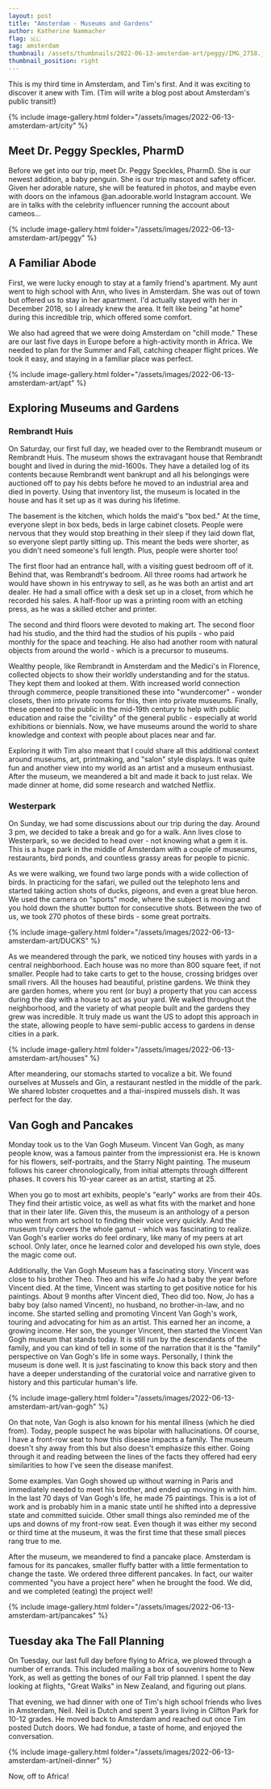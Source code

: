 ```yaml
---
layout: post
title: "Amsterdam - Museums and Gardens"
author: Katherine Nammacher
flag: 🇳🇱
tag: amsterdam
thumbnail: /assets/thumbnails/2022-06-13-amsterdam-art/peggy/IMG_2758.jpg
thumbnail_position: right
---
```


This is my third time in Amsterdam, and Tim's first. And it was exciting to discover it anew with Tim. (Tim will write a blog post about Amsterdam's public transit!)

{% include image-gallery.html folder="/assets/images/2022-06-13-amsterdam-art/city" %}

## Meet Dr. Peggy Speckles, PharmD
Before we get into our trip, meet Dr. Peggy Speckles, PharmD. She is our newest addition, a baby penguin. She is our trip mascot and safety officer. Given her adorable nature, she will be featured in photos, and maybe even with doors on the infamous @an.adoorable.world Instagram account. We are in talks with the celebrity influencer running the account about cameos... 

{% include image-gallery.html folder="/assets/images/2022-06-13-amsterdam-art/peggy" %}

## A Familiar Abode
First, we were lucky enough to stay at a family friend's apartment. My aunt went to high school with Ann, who lives in Amsterdam. She was out of town but offered us to stay in her apartment. I'd actually stayed with her in December 2018, so I already knew the area. It felt like being "at home" during this incredible trip, which offered some comfort.

We also had agreed that we were doing Amsterdam on "chill mode." These are our last five days in Europe before a high-activity month in Africa. We needed to plan for the Summer and Fall, catching cheaper flight prices. We took it easy, and staying in a familiar place was perfect.

{% include image-gallery.html folder="/assets/images/2022-06-13-amsterdam-art/apt" %}

## Exploring Museums and Gardens

### Rembrandt Huis
On Saturday, our first full day, we headed over to the Rembrandt museum or Rembrandt Huis. The museum shows the extravagant house that Rembrandt bought and lived in during the mid-1600s. They have a detailed log of its contents because Rembrandt went bankrupt and all his belongings were auctioned off to pay his debts before he moved to an industrial area and died in poverty. Using that inventory list, the museum is located in the house and has it set up as it was during his lifetime. 

The basement is the kitchen, which holds the maid's "box bed." At the time, everyone slept in box beds, beds in large cabinet closets. People were nervous that they would stop breathing in their sleep if they laid down flat, so everyone slept partly sitting up. This meant the beds were shorter, as you didn't need someone's full length. Plus, people were shorter too!

The first floor had an entrance hall, with a visiting guest bedroom off of it. Behind that, was Rembrandt's bedroom. All three rooms had artwork he would have shown in his entryway to sell, as he was both an artist and art dealer. He had a small office with a desk set up in a closet, from which he recorded his sales. A half-floor up was a printing room with an etching press, as he was a skilled etcher and printer. 

The second and third floors were devoted to making art. The second floor had his studio, and the third had the studios of his pupils - who paid monthly for the space and teaching. He also had another room with natural objects from around the world - which is a precursor to museums. 

Wealthy people, like Rembrandt in Amsterdam and the Medici's in Florence, collected objects to show their worldly understanding and for the status. They kept them and looked at them. With increased world connection through commerce, people transitioned these into "wundercomer" - wonder closets, then into private rooms for this, then into private museums. Finally, these opened to the public in the mid-19th century to help with public education and raise the "civility" of the general public - especially at world exhibitions or biennials. Now, we have museums around the world to share knowledge and context with people about places near and far. 

Exploring it with Tim also meant that I could share all this additional context around museums, art, printmaking, and "salon" style displays. It was quite fun and another view into my world as an artist and a museum enthusiast. After the museum, we meandered a bit and made it back to just relax. We made dinner at home, did some research and watched Netflix.

### Westerpark

On Sunday, we had some discussions about our trip during the day. Around 3 pm, we decided to take a break and go for a walk. Ann lives close to Westerpark, so we decided to head over - not knowing what a gem it is. This is a huge park in the middle of Amsterdam with a couple of museums, restaurants, bird ponds, and countless grassy areas for people to picnic.

As we were walking, we found two large ponds with a wide collection of birds. In practicing for the safari, we pulled out the telephoto lens and started taking action shots of ducks, pigeons, and even a great blue heron. We used the camera on "sports" mode, where the subject is moving and you hold down the shutter button for consecutive shots. Between the two of us, we took 270 photos of these birds - some great portraits.

{% include image-gallery.html folder="/assets/images/2022-06-13-amsterdam-art/DUCKS" %}

As we meandered through the park, we noticed tiny houses with yards in a central neighborhood. Each house was no more than 800 square feet, if not smaller. People had to take carts to get to the house, crossing bridges over small rivers. All the houses had beautiful, pristine gardens. We think they are garden homes, where you rent (or buy) a property that you can access during the day with a house to act as your yard. We walked throughout the neighborhood, and the variety of what people built and the gardens they grew was incredible. It truly made us want the US to adopt this approach in the state, allowing people to have semi-public access to gardens in dense cities in a park.

{% include image-gallery.html folder="/assets/images/2022-06-13-amsterdam-art/houses" %}

After meandering, our stomachs started to vocalize a bit. We found ourselves at Mussels and Gin, a restaurant nestled in the middle of the park. We shared lobster croquettes and a thai-inspired mussels dish. It was perfect for the day.

## Van Gogh and Pancakes
Monday took us to the Van Gogh Museum. Vincent Van Gogh, as many people know, was a famous painter from the impressionist era. He is known for his flowers, self-portraits, and the Starry Night painting. The museum follows his career chronologically, from initial attempts through different phases. It covers his 10-year career as an artist, starting at 25. 

When you go to most art exhibits, people's "early" works are from their 40s. They find their artistic voice, as well as what fits with the market and hone that in their later life. Given this, the museum is an anthology of a person who went from art school to finding their voice very quickly. And the museum truly covers the whole gamut - which was fascinating to realize. Van Gogh's earlier works do feel ordinary, like many of my peers at art school. Only later, once he learned color and developed his own style, does the magic come out. 

Additionally, the Van Gogh Museum has a fascinating story. Vincent was close to his brother Theo. Theo and his wife Jo had a baby the year before Vincent died. At the time, Vincent was starting to get positive notice for his paintings. About 9 months after Vincent died, Theo did too. Now, Jo has a baby boy (also named Vincent), no husband, no brother-in-law, and no income. She started selling and promoting Vincent Van Gogh's work, touring and advocating for him as an artist. This earned her an income, a growing income. Her son, the younger Vincent, then started the Vincent Van Gogh museum that stands today. It is still run by the descendants of the family, and you can kind of tell in some of the narration that it is the "family" perspective on Van Gogh's life in some ways. Personally, I think the museum is done well. It is just fascinating to know this back story and then have a deeper understanding of the curatorial voice and narrative given to history and this particular human's life.

{% include image-gallery.html folder="/assets/images/2022-06-13-amsterdam-art/van-gogh" %}

On that note, Van Gogh is also known for his mental illness (which he died from). Today, people suspect he was bipolar with hallucinations. Of course, I have a front-row seat to how this disease impacts a family. The museum doesn't shy away from this but also doesn't emphasize this either. Going through it and reading between the lines of the facts they offered had eery similarities to how I've seen the disease manifest. 

Some examples. Van Gogh showed up without warning in Paris and immediately needed to meet his brother, and ended up moving in with him. In the last 70 days of Van Gogh's life, he made 75 paintings. This is a lot of work and is probably him in a manic state until he shifted into a depressive state and committed suicide. Other small things also reminded me of the ups and downs of my front-row seat. Even though it was either my second or third time at the museum, it was the first time that these small pieces rang true to me. 

After the museum, we meandered to find a pancake place. Amsterdam is famous for its pancakes, smaller fluffy batter with a little fermentation to change the taste. We ordered three different pancakes. In fact, our waiter commented "you have a project here" when he brought the food. We did, and we completed (eating) the project well!

{% include image-gallery.html folder="/assets/images/2022-06-13-amsterdam-art/pancakes" %}


## Tuesday aka The Fall Planning
On Tuesday, our last full day before flying to Africa, we plowed through a number of errands. This included mailing a box of souvenirs home to New York, as well as getting the bones of our Fall trip planned. I spent the day looking at flights, "Great Walks" in New Zealand, and figuring out plans. 

That evening, we had dinner with one of Tim's high school friends who lives in Amsterdam, Neil. Neil is Dutch and spent 3 years living in Clifton Park for 10-12 grades. He moved back to Amsterdam and reached out once Tim posted Dutch doors. We had fondue, a taste of home, and enjoyed the conversation.

{% include image-gallery.html folder="/assets/images/2022-06-13-amsterdam-art/neil-dinner" %}

Now, off to Africa!